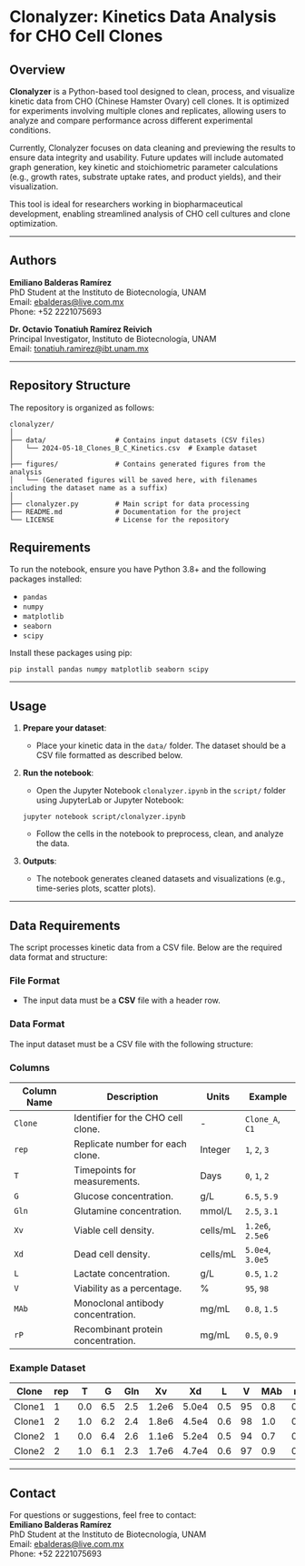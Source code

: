    # Clonalyzer: Kinetics Data Analysis for CHO Cell Clones

   ## Overview
   **Clonalyzer** is a Python-based tool designed to clean, process, and visualize kinetic data from CHO (Chinese Hamster Ovary) cell clones. It is optimized for experiments involving multiple clones and replicates, allowing users to analyze and compare performance across different experimental conditions.

   Currently, Clonalyzer focuses on data cleaning and previewing the results to ensure data integrity and usability. Future updates will include automated graph generation, key kinetic and stoichiometric parameter calculations (e.g., growth rates, substrate uptake rates, and product yields), and their visualization.

   This tool is ideal for researchers working in biopharmaceutical development, enabling streamlined analysis of CHO cell cultures and clone optimization.


   ---

## Authors
**Emiliano Balderas Ramírez**  
PhD Student at the Instituto de Biotecnología, UNAM  
Email: [ebalderas@live.com.mx](mailto:ebalderas@live.com.mx)  
Phone: +52 2221075693  

**Dr. Octavio Tonatiuh Ramírez Reivich**  
Principal Investigator, Instituto de Biotecnología, UNAM  
Email: [tonatiuh.ramirez@ibt.unam.mx](mailto:tonatiuh.ramirez@ibt.unam.mx)  


   ---

## Repository Structure
The repository is organized as follows:

```plaintext
clonalyzer/
│
├── data/                 # Contains input datasets (CSV files)
│   └── 2024-05-18_Clones_B_C_Kinetics.csv  # Example dataset
│
├── figures/              # Contains generated figures from the analysis
│   └── (Generated figures will be saved here, with filenames including the dataset name as a suffix)
│
├── clonalyzer.py         # Main script for data processing
├── README.md             # Documentation for the project
└── LICENSE               # License for the repository
   ```

   ## Requirements
   To run the notebook, ensure you have Python 3.8+ and the following packages installed:

   - `pandas`
   - `numpy`
   - `matplotlib`
   - `seaborn`
   - `scipy`

   Install these packages using pip:
   ```plaintext
   pip install pandas numpy matplotlib seaborn scipy
   ```


   ---

   ## Usage
   1. **Prepare your dataset**:
      - Place your kinetic data in the `data/` folder. The dataset should be a CSV file formatted as described below.

   2. **Run the notebook**:
      - Open the Jupyter Notebook `clonalyzer.ipynb` in the `script/` folder using JupyterLab or Jupyter Notebook:
      ```
      jupyter notebook script/clonalyzer.ipynb
      ```
      - Follow the cells in the notebook to preprocess, clean, and analyze the data.

   3. **Outputs**:
      - The notebook generates cleaned datasets and visualizations (e.g., time-series plots, scatter plots).

   ---

   ## Data Requirements
   The script processes kinetic data from a CSV file. Below are the required data format and structure:

   ### File Format
   - The input data must be a **CSV** file with a header row.

   ### Data Format
   The input dataset must be a CSV file with the following structure:

   ### Columns
   | **Column Name**        | **Description**                                   | **Units**         | **Example**       |
   |-------------------------|---------------------------------------------------|-------------------|-------------------|
   | `Clone`                | Identifier for the CHO cell clone.               | -                 | `Clone_A`, `C1`   |
   | `rep`                  | Replicate number for each clone.                 | Integer           | `1`, `2`, `3`     |
   | `T`                    | Timepoints for measurements.                     | Days              | `0`, `1`, `2`     |
   | `G`                    | Glucose concentration.                           | g/L               | `6.5`, `5.9`      |
   | `Gln`                  | Glutamine concentration.                         | mmol/L            | `2.5`, `3.1`      |
   | `Xv`                   | Viable cell density.                             | cells/mL          | `1.2e6`, `2.5e6`  |
   | `Xd`                   | Dead cell density.                               | cells/mL          | `5.0e4`, `3.0e5`  |
   | `L`                    | Lactate concentration.                           | g/L               | `0.5`, `1.2`      |
   | `V`                    | Viability as a percentage.                       | %                 | `95`, `98`        |
   | `MAb`                  | Monoclonal antibody concentration.               | mg/mL             | `0.8`, `1.5`      |
   | `rP`                   | Recombinant protein concentration.               | mg/mL             | `0.5`, `0.9`      |

   ### Example Dataset
   | Clone  | rep | T   | G   | Gln | Xv      | Xd      | L   | V  | MAb | rP  |
   |--------|-----|-----|-----|-----|---------|---------|-----|----|-----|-----|
   | Clone1 | 1   | 0.0 | 6.5 | 2.5 | 1.2e6   | 5.0e4   | 0.5 | 95 | 0.8 | 0.5 |
   | Clone1 | 2   | 1.0 | 6.2 | 2.4 | 1.8e6   | 4.5e4   | 0.6 | 98 | 1.0 | 0.6 |
   | Clone2 | 1   | 0.0 | 6.4 | 2.6 | 1.1e6   | 5.2e4   | 0.5 | 94 | 0.7 | 0.4 |
   | Clone2 | 2   | 1.0 | 6.1 | 2.3 | 1.7e6   | 4.7e4   | 0.6 | 97 | 0.9 | 0.5 |

   ---

   ## Contact
   For questions or suggestions, feel free to contact:  
   **Emiliano Balderas Ramírez**  
   PhD Student at the Instituto de Biotecnología, UNAM  
   Email: [ebalderas@live.com.mx](mailto:ebalderas@live.com.mx)  
   Phone: +52 2221075693  



